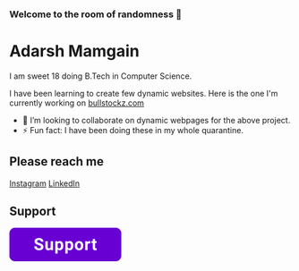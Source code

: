 ### Welcome to the room of randomness 👋

# Adarsh Mamgain

I am sweet 18 doing B.Tech in Computer Science.

I have been learning to create few dynamic websites. Here is the one I'm currently working on [bullstockz.com](http://bullstockz.com)


- 👯 I’m looking to collaborate on dynamic webpages for the above project.
- ⚡ Fun fact: I have been doing these in my whole quarantine.

## Please reach me

[Instagram](https://instagram.com/_.mangya._)
[LinkedIn](https://www.linkedin.com/in/adarsh-mamgain-b091031b6/)

## Support
[![Donate](button.png)](https://pages.razorpay.com/donate_adarsh_mamgain)
<!--
**adarsh-mamgain/adarsh-mamgain** is a ✨ _special_ ✨ repository because its `README.md` (this file) appears on your GitHub profile.

Here are some ideas to get you started:

- 🔭 I’m currently working on ...
- 🌱 I’m currently learning ...
- 🤔 I’m looking for help with ...
- 💬 Ask me about ...
- 📫 How to reach me: ...
- 😄 Pronouns: ...
- ⚡ Fun fact: ...
-->
